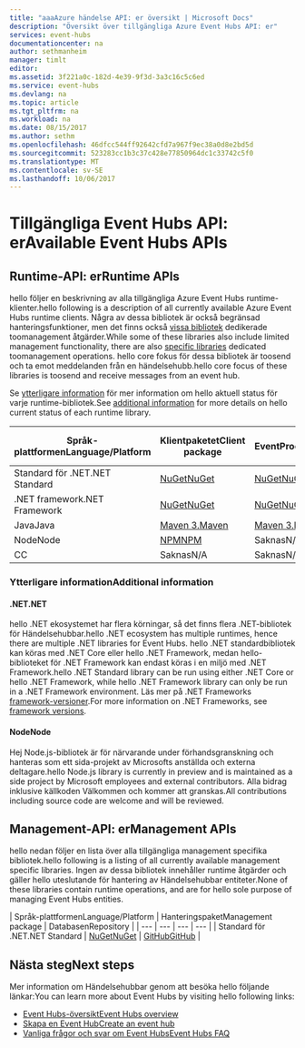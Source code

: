 ```yaml
---
title: "aaaAzure händelse API: er översikt | Microsoft Docs"
description: "Översikt över tillgängliga Azure Event Hubs API: er"
services: event-hubs
documentationcenter: na
author: sethmanheim
manager: timlt
editor: 
ms.assetid: 3f221a0c-182d-4e39-9f3d-3a3c16c5c6ed
ms.service: event-hubs
ms.devlang: na
ms.topic: article
ms.tgt_pltfrm: na
ms.workload: na
ms.date: 08/15/2017
ms.author: sethm
ms.openlocfilehash: 46dfcc544ff92642cfd7a967f9ec38a0d8e2bd5d
ms.sourcegitcommit: 523283cc1b3c37c428e77850964dc1c33742c5f0
ms.translationtype: MT
ms.contentlocale: sv-SE
ms.lasthandoff: 10/06/2017
---
```

# <a name="available-event-hubs-apis"></a><span data-ttu-id="1bae7-103">Tillgängliga Event Hubs API: er</span><span class="sxs-lookup"><span data-stu-id="1bae7-103">Available Event Hubs APIs</span></span>

## <a name="runtime-apis"></a><span data-ttu-id="1bae7-104">Runtime-API: er</span><span class="sxs-lookup"><span data-stu-id="1bae7-104">Runtime APIs</span></span>

<span data-ttu-id="1bae7-105">hello följer en beskrivning av alla tillgängliga Azure Event Hubs runtime-klienter.</span><span class="sxs-lookup"><span data-stu-id="1bae7-105">hello following is a description of all currently available Azure Event Hubs runtime clients.</span></span> <span data-ttu-id="1bae7-106">Några av dessa bibliotek är också begränsad hanteringsfunktioner, men det finns också [vissa bibliotek](#management-apis) dedikerade toomanagement åtgärder.</span><span class="sxs-lookup"><span data-stu-id="1bae7-106">While some of these libraries also include limited management functionality, there are also [specific libraries](#management-apis) dedicated toomanagement operations.</span></span> <span data-ttu-id="1bae7-107">hello core fokus för dessa bibliotek är toosend och ta emot meddelanden från en händelsehubb.</span><span class="sxs-lookup"><span data-stu-id="1bae7-107">hello core focus of these libraries is toosend and receive messages from an event hub.</span></span>

<span data-ttu-id="1bae7-108">Se [ytterligare information](#additional-information) för mer information om hello aktuell status för varje runtime-bibliotek.</span><span class="sxs-lookup"><span data-stu-id="1bae7-108">See [additional information](#additional-information) for more details on hello current status of each runtime library.</span></span>

| <span data-ttu-id="1bae7-109">Språk-plattformen</span><span class="sxs-lookup"><span data-stu-id="1bae7-109">Language/Platform</span></span> | <span data-ttu-id="1bae7-110">Klientpaketet</span><span class="sxs-lookup"><span data-stu-id="1bae7-110">Client package</span></span> | <span data-ttu-id="1bae7-111">Paketet EventProcessorHost</span><span class="sxs-lookup"><span data-stu-id="1bae7-111">EventProcessorHost package</span></span> | <span data-ttu-id="1bae7-112">Databasen</span><span class="sxs-lookup"><span data-stu-id="1bae7-112">Repository</span></span> |
| --- | --- | --- | --- |
| <span data-ttu-id="1bae7-113">Standard för .NET</span><span class="sxs-lookup"><span data-stu-id="1bae7-113">.NET Standard</span></span> | [<span data-ttu-id="1bae7-114">NuGet</span><span class="sxs-lookup"><span data-stu-id="1bae7-114">NuGet</span></span>](https://www.nuget.org/packages/Microsoft.Azure.EventHubs/) | [<span data-ttu-id="1bae7-115">NuGet</span><span class="sxs-lookup"><span data-stu-id="1bae7-115">NuGet</span></span>](https://www.nuget.org/packages/Microsoft.Azure.EventHubs.Processor/) | [<span data-ttu-id="1bae7-116">GitHub</span><span class="sxs-lookup"><span data-stu-id="1bae7-116">GitHub</span></span>](https://github.com/azure/azure-event-hubs-dotnet) |
| <span data-ttu-id="1bae7-117">.NET framework</span><span class="sxs-lookup"><span data-stu-id="1bae7-117">.NET Framework</span></span> | [<span data-ttu-id="1bae7-118">NuGet</span><span class="sxs-lookup"><span data-stu-id="1bae7-118">NuGet</span></span>](https://www.nuget.org/packages/WindowsAzure.ServiceBus/) | [<span data-ttu-id="1bae7-119">NuGet</span><span class="sxs-lookup"><span data-stu-id="1bae7-119">NuGet</span></span>](https://www.nuget.org/packages/Microsoft.Azure.ServiceBus.EventProcessorHost/) | <span data-ttu-id="1bae7-120">Saknas</span><span class="sxs-lookup"><span data-stu-id="1bae7-120">N/A</span></span> |
| <span data-ttu-id="1bae7-121">Java</span><span class="sxs-lookup"><span data-stu-id="1bae7-121">Java</span></span> | [<span data-ttu-id="1bae7-122">Maven 3.</span><span class="sxs-lookup"><span data-stu-id="1bae7-122">Maven</span></span>](https://search.maven.org/#search%7Cga%7C1%7Ca%3A%22azure-eventhubs%22) | [<span data-ttu-id="1bae7-123">Maven 3.</span><span class="sxs-lookup"><span data-stu-id="1bae7-123">Maven</span></span>](https://search.maven.org/#search%7Cga%7C1%7Ca%3A%22azure-eventhubs-eph%22) | [<span data-ttu-id="1bae7-124">GitHub</span><span class="sxs-lookup"><span data-stu-id="1bae7-124">GitHub</span></span>](https://github.com/Azure/azure-event-hubs-java) |
| <span data-ttu-id="1bae7-125">Node</span><span class="sxs-lookup"><span data-stu-id="1bae7-125">Node</span></span> | [<span data-ttu-id="1bae7-126">NPM</span><span class="sxs-lookup"><span data-stu-id="1bae7-126">NPM</span></span>](https://www.npmjs.com/package/azure-event-hubs) | <span data-ttu-id="1bae7-127">Saknas</span><span class="sxs-lookup"><span data-stu-id="1bae7-127">N/A</span></span> | [<span data-ttu-id="1bae7-128">GitHub</span><span class="sxs-lookup"><span data-stu-id="1bae7-128">GitHub</span></span>](https://github.com/Azure/azure-event-hubs-node) |
| <span data-ttu-id="1bae7-129">C</span><span class="sxs-lookup"><span data-stu-id="1bae7-129">C</span></span> | <span data-ttu-id="1bae7-130">Saknas</span><span class="sxs-lookup"><span data-stu-id="1bae7-130">N/A</span></span> | <span data-ttu-id="1bae7-131">Saknas</span><span class="sxs-lookup"><span data-stu-id="1bae7-131">N/A</span></span> | [<span data-ttu-id="1bae7-132">GitHub</span><span class="sxs-lookup"><span data-stu-id="1bae7-132">GitHub</span></span>](https://github.com/Azure/azure-event-hubs-c) |

### <a name="additional-information"></a><span data-ttu-id="1bae7-133">Ytterligare information</span><span class="sxs-lookup"><span data-stu-id="1bae7-133">Additional information</span></span>

#### <a name="net"></a><span data-ttu-id="1bae7-134">.NET</span><span class="sxs-lookup"><span data-stu-id="1bae7-134">.NET</span></span>
<span data-ttu-id="1bae7-135">hello .NET ekosystemet har flera körningar, så det finns flera .NET-bibliotek för Händelsehubbar.</span><span class="sxs-lookup"><span data-stu-id="1bae7-135">hello .NET ecosystem has multiple runtimes, hence there are multiple .NET libraries for Event Hubs.</span></span> <span data-ttu-id="1bae7-136">hello .NET standardbibliotek kan köras med .NET Core eller hello .NET Framework, medan hello-biblioteket för .NET Framework kan endast köras i en miljö med .NET Framework.</span><span class="sxs-lookup"><span data-stu-id="1bae7-136">hello .NET Standard library can be run using either .NET Core or hello .NET Framework, while hello .NET Framework library can only be run in a .NET Framework environment.</span></span> <span data-ttu-id="1bae7-137">Läs mer på .NET Frameworks [framework-versioner](https://docs.microsoft.com/dotnet/articles/standard/frameworks#framework-versions).</span><span class="sxs-lookup"><span data-stu-id="1bae7-137">For more information on .NET Frameworks, see [framework versions](https://docs.microsoft.com/dotnet/articles/standard/frameworks#framework-versions).</span></span>

#### <a name="node"></a><span data-ttu-id="1bae7-138">Node</span><span class="sxs-lookup"><span data-stu-id="1bae7-138">Node</span></span>

<span data-ttu-id="1bae7-139">Hej Node.js-bibliotek är för närvarande under förhandsgranskning och hanteras som ett sida-projekt av Microsofts anställda och externa deltagare.</span><span class="sxs-lookup"><span data-stu-id="1bae7-139">hello Node.js library is currently in preview and is maintained as a side project by Microsoft employees and external contributors.</span></span> <span data-ttu-id="1bae7-140">Alla bidrag inklusive källkoden Välkommen och kommer att granskas.</span><span class="sxs-lookup"><span data-stu-id="1bae7-140">All contributions including source code are welcome and will be reviewed.</span></span>

## <a name="management-apis"></a><span data-ttu-id="1bae7-141">Management-API: er</span><span class="sxs-lookup"><span data-stu-id="1bae7-141">Management APIs</span></span>

<span data-ttu-id="1bae7-142">hello nedan följer en lista över alla tillgängliga management specifika bibliotek.</span><span class="sxs-lookup"><span data-stu-id="1bae7-142">hello following is a listing of all currently available management specific libraries.</span></span> <span data-ttu-id="1bae7-143">Ingen av dessa bibliotek innehåller runtime åtgärder och gäller hello uteslutande för hantering av Händelsehubbar entiteter.</span><span class="sxs-lookup"><span data-stu-id="1bae7-143">None of these libraries contain runtime operations, and are for hello sole purpose of managing Event Hubs entities.</span></span>

| <span data-ttu-id="1bae7-144">Språk-plattformen</span><span class="sxs-lookup"><span data-stu-id="1bae7-144">Language/Platform</span></span> | <span data-ttu-id="1bae7-145">Hanteringspaket</span><span class="sxs-lookup"><span data-stu-id="1bae7-145">Management package</span></span> | <span data-ttu-id="1bae7-146">Databasen</span><span class="sxs-lookup"><span data-stu-id="1bae7-146">Repository</span></span> |
| --- | --- | --- | --- |
| <span data-ttu-id="1bae7-147">Standard för .NET</span><span class="sxs-lookup"><span data-stu-id="1bae7-147">.NET Standard</span></span> | [<span data-ttu-id="1bae7-148">NuGet</span><span class="sxs-lookup"><span data-stu-id="1bae7-148">NuGet</span></span>](https://www.nuget.org/packages/Microsoft.Azure.Management.EventHub) | [<span data-ttu-id="1bae7-149">GitHub</span><span class="sxs-lookup"><span data-stu-id="1bae7-149">GitHub</span></span>](https://github.com/Azure/azure-sdk-for-net/tree/AutoRest/src/ResourceManagement/EventHub) |

## <a name="next-steps"></a><span data-ttu-id="1bae7-150">Nästa steg</span><span class="sxs-lookup"><span data-stu-id="1bae7-150">Next steps</span></span>
<span data-ttu-id="1bae7-151">Mer information om Händelsehubbar genom att besöka hello följande länkar:</span><span class="sxs-lookup"><span data-stu-id="1bae7-151">You can learn more about Event Hubs by visiting hello following links:</span></span>

* [<span data-ttu-id="1bae7-152">Event Hubs-översikt</span><span class="sxs-lookup"><span data-stu-id="1bae7-152">Event Hubs overview</span></span>](event-hubs-what-is-event-hubs.md)
* [<span data-ttu-id="1bae7-153">Skapa en Event Hub</span><span class="sxs-lookup"><span data-stu-id="1bae7-153">Create an event hub</span></span>](event-hubs-create.md)
* [<span data-ttu-id="1bae7-154">Vanliga frågor och svar om Event Hubs</span><span class="sxs-lookup"><span data-stu-id="1bae7-154">Event Hubs FAQ</span></span>](event-hubs-faq.md)